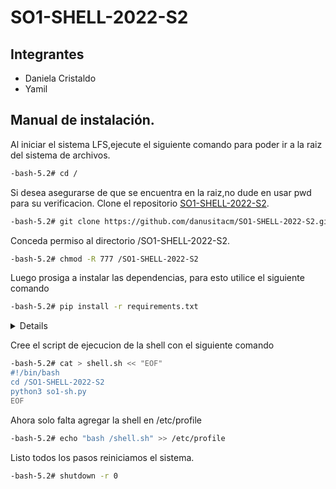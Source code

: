 # SO1-SHELL-2022-S2
## Integrantes 
- Daniela Cristaldo
- Yamil 

## Manual de instalación.
Al iniciar el sistema LFS,ejecute el siguiente comando para poder ir a la raiz del sistema de archivos.
```sh
-bash-5.2# cd /
```
Si desea asegurarse de que se encuentra en la raiz,no dude en usar pwd para su verificacion.
Clone el repositorio [SO1-SHELL-2022-S2](https://github.com/danusitacm/SO1-SHELL-2022-S2).
```sh
-bash-5.2# git clone https://github.com/danusitacm/SO1-SHELL-2022-S2.git
```
Conceda permiso al directorio /SO1-SHELL-2022-S2.
```sh
-bash-5.2# chmod -R 777 /SO1-SHELL-2022-S2
```
Luego prosiga a instalar las dependencias, para esto utilice el siguiente comando
```sh
-bash-5.2# pip install -r requirements.txt
```
<details>
<p>
Si desea actualizar las dependencias ejecute el comando
  
```sh
-bash-5.2# pip install --upgrade -r requirements.txt
```
</p>
</details>

Cree el script de ejecucion de la shell con el siguiente comando
```sh
-bash-5.2# cat > shell.sh << "EOF"
#!/bin/bash
cd /SO1-SHELL-2022-S2
python3 so1-sh.py
EOF
```
Ahora solo falta agregar la shell en /etc/profile
```sh
-bash-5.2# echo "bash /shell.sh" >> /etc/profile
```
Listo todos los pasos reiniciamos el sistema.
```sh
-bash-5.2# shutdown -r 0
```

